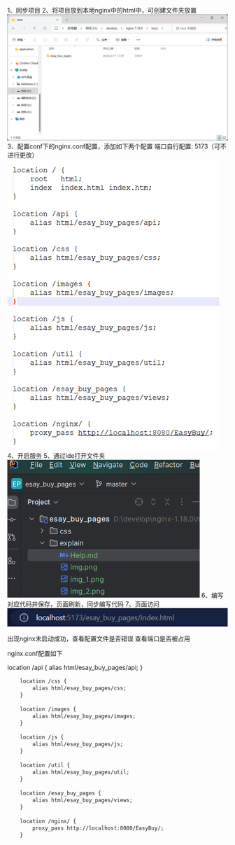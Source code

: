 1、同步项目
2、将项目放到本地nginx中的html中，可创建文件夹放置
![img.png](img.png)
3、配置conf下的nginx.conf配置，添加如下两个配置
端口自行配置: 5173（可不进行更改）
![img_5.png](img_5.png)
4、开启服务
5、通过ide打开文件夹
![img_3.png](img_3.png)
6、编写对应代码并保存，页面刷新，同步编写代码
7、页面访问
![img_4.png](img_4.png)

出现nginx未启动成功，查看配置文件是否错误
查看端口是否被占用

nginx.conf配置如下

location /api {
alias html/esay_buy_pages/api;
}

		location /css {
			alias html/esay_buy_pages/css;
		}
		
		location /images {
			alias html/esay_buy_pages/images;
		}
		
		location /js {
			alias html/esay_buy_pages/js;
		}
		
		location /util {
			alias html/esay_buy_pages/util;
		}
		
		location /esay_buy_pages {
			alias html/esay_buy_pages/views;
		}
		
		location /nginx/ {
			proxy_pass http://localhost:8080/EasyBuy/;
		}
